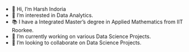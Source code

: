 - 👋 Hi, I’m Harsh Indoria
- 👀 I’m interested in Data Analytics.
- 📚 I have a Integrated Master’s degree in Applied Mathematics from IIT Roorkee.
- 🌱 I’m currently working on various Data Science Projects.
- 💞️ I’m looking to collaborate on Data Science Projects.

<!---
harshindcoder/harshindcoder is a ✨ special ✨ repository because its `README.md` (this file) appears on your GitHub profile.
You can click the Preview link to take a look at your changes.
--->
